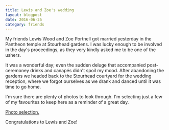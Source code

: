 ```yaml
---
title: Lewis and Zoe's wedding
layout: blogpost
date: 2016-06-25
category: friends
---
```


My friends Lewis Wood and Zoe Portnell got married yesterday in the Pantheon
temple at Stourhead gardens. I was lucky enough to be involved in the day's
proceedings, as they very kindly asked me to be one of the ushers.

It was a wonderful day; even the sudden deluge that accompanied post-ceremoney
drinks and canapés didn't spoil my mood.
After abandoning the gardens we headed back to the Stourhead courtyard for the
wedding reception, where we forgot ourselves as we drank and danced until it was time to go home.

I'm sure there are plenty of photos to look through. I'm selecting just a few
of my favourites to keep here as a reminder of a great day.

<a href="/assets/images/2016-06-25/chaps.jpg" data-lightbox="wedding"
data-title="The groom, best man, and ushers">Photo selection.</a>
<a href="/assets/images/2016-06-25/bride_groom.jpg" data-lightbox="wedding"
data-title="The bride and groom with their daughter Poppy"></a>
<a href="/assets/images/2016-06-25/grass_bridge.jpg" data-lightbox="wedding"
data-title="Wedding guests assembled on the grass bridge at Stourhead."></a>

Congratulations to Lewis and Zoe!
